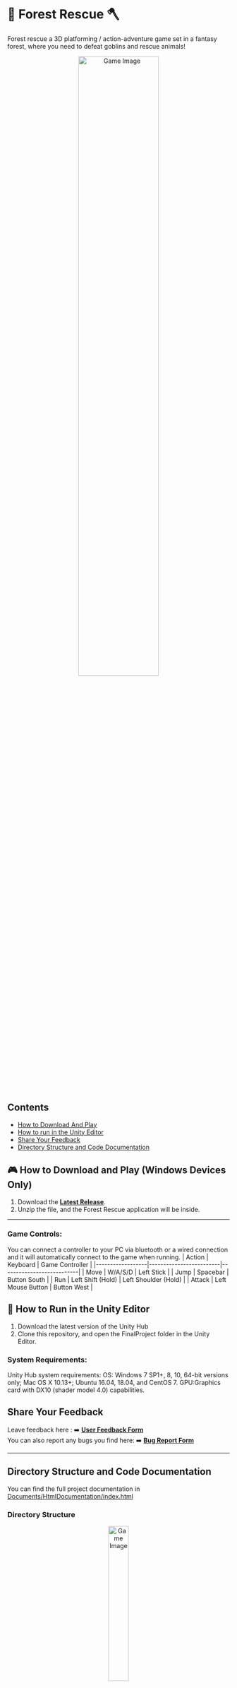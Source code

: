 # 🌲 Forest Rescue 🪓  
Forest rescue a 3D platforming / action-adventure game set in a fantasy forest, where you need to defeat goblins and rescue animals! 
<div align="center">
  <img src="/Documents/FinalReport/OtherImages/GameImage.png" alt="Game Image" width="60%">
</div>


## Contents
- [How to Download And Play](#how-to-download-and-play-windows-devices-only)
- [How to run in the Unity Editor](#how-to-run-in-the-unity-editor)
- [Share Your Feedback](#share-your-feedback)
- [Directory Structure and Code Documentation](#directory-structure-and-code-documentation)

## 🎮 How to Download and Play (Windows Devices Only)

1. Download the **[Latest Release](https://gitlab.cim.rhul.ac.uk/zkac336/PROJECT/-/releases)**.
2. Unzip the file, and the Forest Rescue application will be inside.
---
### Game Controls:
You can connect a controller to your PC via bluetooth or a wired connection and it will automatically connect to the game when running.
| Action          | Keyboard       | Game Controller        |
|------------------|-------------------------|---------------------------|
| Move            | W/A/S/D                 | Left Stick             |
| Jump            | Spacebar                | Button South                  |
| Run             | Left Shift (Hold)       | Left Shoulder (Hold)   |
| Attack          | Left Mouse Button       | Button West                  |


## 📝 How to Run in the Unity Editor
1. Download the latest version of the Unity Hub
2. Clone this repository, and open the FinalProject folder in the Unity Editor. 

### System Requirements:
Unity Hub system requirements:
OS: Windows 7 SP1+, 8, 10, 64-bit versions only; Mac OS X 10.13+; Ubuntu 16.04, 18.04, and CentOS 7.
GPU:Graphics card with DX10 (shader model 4.0) capabilities.


## Share Your Feedback 
Leave feedback here : ➡️ **[User Feedback Form](https://docs.google.com/forms/d/e/1FAIpQLSfYDNJzHmAWeYxdV7bLPPbsJIW2R6UqZe9Kt2eWmDSAP7TOhg/viewform)** <br>
You can also report any bugs you find here: ➡️ **[Bug Report Form](https://docs.google.com/forms/d/e/1FAIpQLSeGxXRMbLGKBaWU_mlh32TSN13TTJqoxCiIrTSPRz3m5WpXHw/viewform?usp=header)**


---

## Directory Structure and Code Documentation
You can find the full project documentation in [Documents/HtmlDocumentation/index.html](Documents/HtmlDocumentation/index.html)

### Directory Structure

<div align="center">
  <img src="/Documents/FinalReport/OtherImages/FileStructure.png" alt="Game Image" width="30%">
</div>

The `Assets` folder contains all of the work completed so far including the 3D models for the player, enemies, terrain etc., as well as the associated scripts and animations. The diagram highlights the most important subfolders, such as the scripts folders, where all the C# scripts are organised.  
Note that not all folders are included in the diagram.

---

### Files Relevant to the Player State Machine:

- [`PlayerBaseState.cs`](FinalProject/Assets/Fighter/Scripts/PlayerBaseState.cs), [`PlayerRunState.cs`](FinalProject/Assets/Fighter/Scripts/PlayerRunState.cs), [`PlayerJumpState.cs`](FinalProject/Assets/Fighter/Scripts/PlayerJumpState.cs), [`PlayerStateMachine.cs`](FinalProject/Assets/Fighter/Scripts/PlayerStateMachine.cs), [`PlayerStateFactory.cs`](FinalProject/Assets/Fighter/Scripts/PlayerStateFactory.cs)  
  *(There are other state files within this folder — Jump and Run are just two examples.)*

---

### Files Relevant to the Combat System:

- [`IDamageable.cs`](FinalProject/Assets/Interfaces/IDamageable.cs)
- [`PlayerHealthAndDamage.cs`](FinalProject/Assets/Fighter/Scripts/PlayerHealthAndDamage.cs), [`WeaponManager.cs`](FinalProject/Assets/Fighter/Scripts/WeaponManager.cs), [`WeaponAttributes.cs`](FinalProject/Assets/Fighter/Scripts/WeaponAttributes.cs)
- [`Enemy.cs`](FinalProject/Assets/CuteGoblins/Scripts/Enemy.cs), [`AttackRadius.cs`](FinalProject/Assets/CuteGoblins/Scripts/AttackRadius.cs), [`RangedAttackRadius.cs`](FinalProject/Assets/CuteGoblins/Scripts/RangedAttackRadius.cs), [`ObjectPool.cs`](FinalProject/Assets/CuteGoblins/Scripts/ObjectPool.cs), [`PoolableObject.cs`](FinalProject/Assets/CuteGoblins/Scripts/PoolableObject.cs), [`Arrow.cs`](FinalProject/Assets/CuteGoblins/Scripts/Arrow.cs)

---

### Files Relevant to Enemy Movement:

- [`Enemy.cs`](FinalProject/Assets/CuteGoblins/Scripts/Enemy.cs), [`FollowRadius.cs`](FinalProject/Assets/CuteGoblins/Scripts/FollowRadius.cs), [`EnemyMovement.cs`](FinalProject/Assets/CuteGoblins/Scripts/EnemyMovement.cs), [`EnemyScriptableObject.cs`](FinalProject/Assets/CuteGoblins/Scripts/EnemyScriptableObject.cs), [`RangedEnemyMovement.cs`](FinalProject/Assets/CuteGoblins/Scripts/RangedEnemyMovement.cs)

---

### Files Relevant to the Health UI System:

- [`IHealthSubject.cs`](FinalProject/Assets/Interfaces/IHealthSubject.cs), [`IHealthObserver.cs`](FinalProject/Assets/Interfaces/IHealthObserver.cs)
- [`PlayerHealthBar.cs`](FinalProject/Assets/UI/Scripts/PlayerHealthBar.cs), [`EnemyHealthBar.cs`](FinalProject/Assets/UI/Scripts/EnemyHealthBar.cs), [`GameOver.cs`](FinalProject/Assets/UI/Scripts/GameOver.cs)

---

### Files Relevant to Animal Rescue:

- [`Cage.cs`](FinalProject/Assets/CuteRaccoons/Scripts/Cage.cs)
- [`Animal.cs`](FinalProject/Assets/Interfaces/Animal.cs), [`AnimalTeleportRadius.cs`](FinalProject/Assets/Interfaces/AnimalTeleportRadius.cs)

---

### Files Relevant to Level Progression and Score System:

- [`UIQuestManager.cs`](FinalProject/Assets/CuteRaccoons/Scripts/UIQuestManager.cs)
- [`LevelManager.cs`](FinalProject/Assets/Managers/LevelManager.cs), [`LevelState.cs`](FinalProject/Assets/Managers/LevelState.cs)
- [`GoalRadius.cs`](FinalProject/Assets/UI/Scripts/GoalRadius.cs), [`LevelCleared.cs`](FinalProject/Assets/UI/Scripts/LevelCleared.cs), [`GameTimer.cs`](FinalProject/Assets/UI/Scripts/GameTimer.cs), [`ScoreManager.cs`](FinalProject/Assets/UI/Scripts/ScoreManager.cs), [`SceneLoader.cs`](FinalProject/Assets/UI/Scripts/SceneLoader.cs)

---

### Files Relevant to the Sound System:

- [`SoundFXManager.cs`](FinalProject/Assets/Managers/SoundFXManager.cs), [`SoundMixerManager.cs`](FinalProject/Assets/Managers/SoundMixerManager.cs)

---

### Test Files:

- [`LevelManagerTests.cs`](FinalProject/Assets/Tests/EditMode/LevelManagerTests.cs), [`PlayerStateFactoryTests.cs`](FinalProject/Assets/Tests/EditMode/PlayerStateFactoryTests.cs)
- [`SoundFXManagerTests.cs`](FinalProject/Assets/Tests/EditMode/SoundFXManagerTests.cs), [`ObjectPoolTests.cs`](FinalProject/Assets/Tests/EditMode/ObjectPoolTests.cs)
